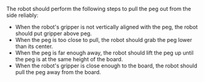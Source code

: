 

The robot should perform the following steps to pull the peg out from the side reliably: 
   - When the robot's gripper is not vertically aligned with the peg, the robot should put gripper above peg.
   - When the peg is too close to pull, the robot should grab the peg lower than its center. 
   - When the peg is far enough away, the robot should lift the peg up until the peg is at the same height of the board. 
   - When the robot's gripper is close enough to the board, the robot should pull the peg away from the board.
